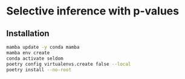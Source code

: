 # Selective inference with p-values

## Installation

```bash
mamba update -y conda mamba
mamba env create
conda activate seldom
poetry config virtualenvs.create false --local
poetry install --no-root
```
